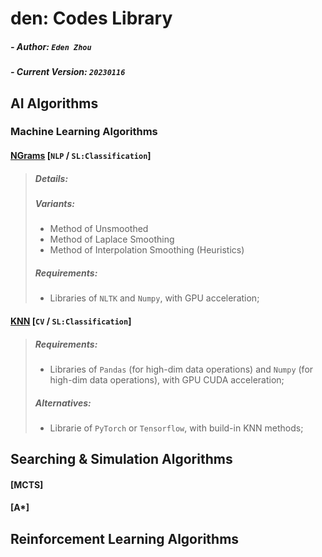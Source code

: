 # den: Codes Library

##### - Author: `Eden Zhou`
##### - Current Version: `20230116`




## AI Algorithms
### Machine Learning Algorithms

#### [NGrams](https://github.com/Edennnnnnnnnn/den/blob/main/algorithms/NGrams.py) [`NLP` / `SL:Classification`] 
> ##### Details:
> ##### Variants:
> - Method of Unsmoothed
> - Method of Laplace Smoothing
> - Method of Interpolation Smoothing (Heuristics)
> ##### Requirements:
> - Libraries of `NLTK` and `Numpy`, with GPU acceleration;


#### [KNN](https://github.com/Edennnnnnnnnn/den/blob/main/algorithms/KNN.py) [`CV` / `SL:Classification`] 
> ##### Requirements:
> - Libraries of `Pandas` (for high-dim data operations) and `Numpy` (for high-dim data operations), with GPU CUDA acceleration;
> ##### Alternatives:
> - Librarie of `PyTorch` or `Tensorflow`, with build-in KNN methods;



## Searching & Simulation Algorithms

#### [MCTS]
#### [A*]

## Reinforcement Learning Algorithms
